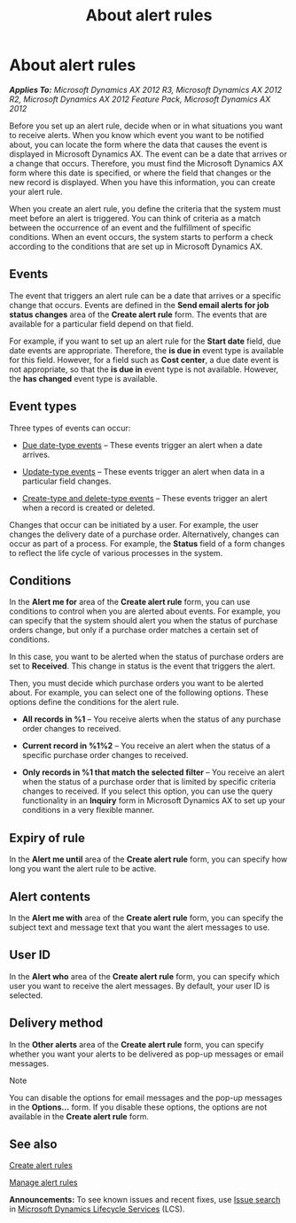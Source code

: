 ﻿---
title: About alert rules
TOCTitle: About alert rules
ms:assetid: 8d3901d5-42de-44ff-a4df-19207e358afc
ms:mtpsurl: https://technet.microsoft.com/en-us/library/Aa498338(v=AX.60)
ms:contentKeyID: 46687555
ms.date: 05/02/2014
mtps_version: v=AX.60
---

# About alert rules 


_**Applies To:** Microsoft Dynamics AX 2012 R3, Microsoft Dynamics AX 2012 R2, Microsoft Dynamics AX 2012 Feature Pack, Microsoft Dynamics AX 2012_

Before you set up an alert rule, decide when or in what situations you want to receive alerts. When you know which event you want to be notified about, you can locate the form where the data that causes the event is displayed in Microsoft Dynamics AX. The event can be a date that arrives or a change that occurs. Therefore, you must find the Microsoft Dynamics AX form where this date is specified, or where the field that changes or the new record is displayed. When you have this information, you can create your alert rule.

When you create an alert rule, you define the criteria that the system must meet before an alert is triggered. You can think of criteria as a match between the occurrence of an event and the fulfillment of specific conditions. When an event occurs, the system starts to perform a check according to the conditions that are set up in Microsoft Dynamics AX.

## Events

The event that triggers an alert rule can be a date that arrives or a specific change that occurs. Events are defined in the **Send email alerts for job status changes** area of the **Create alert rule** form. The events that are available for a particular field depend on that field.

For example, if you want to set up an alert rule for the **Start date** field, due date events are appropriate. Therefore, the **is due in** event type is available for this field. However, for a field such as **Cost center**, a due date event is not appropriate, so that the **is due in** event type is not available. However, the **has changed** event type is available.

## Event types

Three types of events can occur:

  - [Due date-type events](due-date-type-events.md) – These events trigger an alert when a date arrives.

  - [Update-type events](update-type-events.md) – These events trigger an alert when data in a particular field changes.

  - [Create-type and delete-type events](create-type-and-delete-type-events.md) – These events trigger an alert when a record is created or deleted.

Changes that occur can be initiated by a user. For example, the user changes the delivery date of a purchase order. Alternatively, changes can occur as part of a process. For example, the **Status** field of a form changes to reflect the life cycle of various processes in the system.

## Conditions

In the **Alert me for** area of the **Create alert rule** form, you can use conditions to control when you are alerted about events. For example, you can specify that the system should alert you when the status of purchase orders change, but only if a purchase order matches a certain set of conditions.

In this case, you want to be alerted when the status of purchase orders are set to **Received**. This change in status is the event that triggers the alert.

Then, you must decide which purchase orders you want to be alerted about. For example, you can select one of the following options. These options define the conditions for the alert rule.

  - **All records in %1** – You receive alerts when the status of any purchase order changes to received.

  - **Current record in %1%2** – You receive an alert when the status of a specific purchase order changes to received.

  - **Only records in %1 that match the selected filter** – You receive an alert when the status of a purchase order that is limited by specific criteria changes to received. If you select this option, you can use the query functionality in an **Inquiry** form in Microsoft Dynamics AX to set up your conditions in a very flexible manner.

## Expiry of rule

In the **Alert me until** area of the **Create alert rule** form, you can specify how long you want the alert rule to be active.

## Alert contents

In the **Alert me with** area of the **Create alert rule** form, you can specify the subject text and message text that you want the alert messages to use.

## User ID

In the **Alert who** area of the **Create alert rule** form, you can specify which user you want to receive the alert messages. By default, your user ID is selected.

## Delivery method

In the **Other alerts** area of the **Create alert rule** form, you can specify whether you want your alerts to be delivered as pop-up messages or email messages.


> [!NOTE]
> <P>You can disable the options for email messages and the pop-up messages in the <STRONG>Options...</STRONG> form. If you disable these options, the options are not available in the <STRONG>Create alert rule</STRONG> form.</P>



## See also

[Create alert rules](create-alert-rules.md)

[Manage alert rules](manage-alert-rules.md)

  
**Announcements:** To see known issues and recent fixes, use [Issue search](http://go.microsoft.com/fwlink/?linkid=389258) in [Microsoft Dynamics Lifecycle Services](http://go.microsoft.com/fwlink/?linkid=306505) (LCS).

